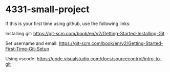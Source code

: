 # 4331-small-project

If this is your first time using github, use the following links:

Installing git: https://git-scm.com/book/en/v2/Getting-Started-Installing-Git  

Set username and email: https://git-scm.com/book/en/v2/Getting-Started-First-Time-Git-Setup  

Using vscode: https://code.visualstudio.com/docs/sourcecontrol/intro-to-git  
